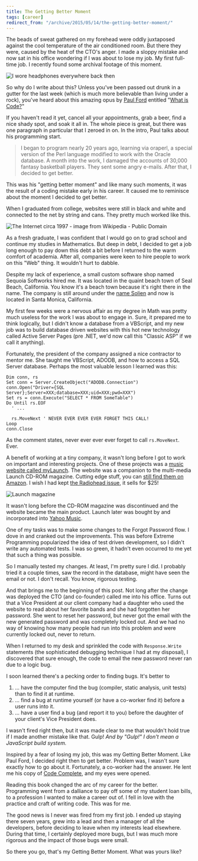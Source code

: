 ```yaml
---
title: The Getting Better Moment
tags: [career]
redirect_from: "/archive/2015/05/14/the-getting-better-moment/"
---
```


The beads of sweat gathered on my forehead were oddly juxtaposed against the cool temperature of the air conditioned room. But there they were, caused by the heat of the CTO's anger. I made a sloppy mistake and now sat in his office wondering if I was about to lose my job. My first full-time job. I recently found some archival footage of this moment.

![I wore headphones everywhere back then](https://cloud.githubusercontent.com/assets/19977/8146368/361c167e-11e9-11e5-8d24-e1aa1a7360bc.png)

So why do I write about this? Unless you've been passed out drunk in a gutter for the last week (which is much more believable than living under a rock), you've heard about this amazing opus by [Paul Ford](https://twitter.com/ftrain) entitled "[What is Code?](http://www.bloomberg.com/graphics/2015-paul-ford-what-is-code/)"

If you haven't read it yet, cancel all your appointments, grab a beer, find a nice shady spot, and soak it all in. The whole piece is great, but there was one paragraph in particular that I zeroed in on. In the intro, Paul talks about his programming start.

> I began to program nearly 20 years ago, learning via oraperl, a special version of the Perl language modified to work with the Oracle database. A month into the work, I damaged the accounts of 30,000 fantasy basketball players. They sent some angry e-mails. After that, I decided to get better.

This was his "getting better moment" and like many such moments, it was the result of a coding mistake early in his career. It caused me to reminisce about the moment I decided to get better.

When I graduated from college, websites were still in black and white and connected to the net by string and cans. They pretty much worked like this.

![The Internet circa 1997 - image from Wikipedia - Public Domain](https://cloud.githubusercontent.com/assets/19977/8146357/9c0bb4ea-11e8-11e5-9706-43dd76ae6205.png)

As a fresh graduate, I was confident that I would go on to grad school and continue my studies in Mathematics. But deep in debt, I decided to get a job long enough to pay down this debt a bit before I returned to the warm comfort of academia. After all, companies were keen to hire people to work on this "Web" thing. It wouldn't hurt to dabble.

Despite my lack of experience, a small custom software shop named Sequoia Softworks hired me. It was located in the quaint beach town of Seal Beach, California. You know it's a beach town because it's right there in the name. The company is still around under the [name Solien](http://www.solien.com) and now is located in Santa Monica, California.

My first few weeks were a nervous affair as my degree in Math was pretty much useless for the work I was about to engage in. Sure, it prepared me to think logically, but I didn't know a database from a VBScript, and my new job was to build database driven websites with this hot new technology called Active Server Pages (pre .NET, we'd now call this "Classic ASP" if we call it anything).

Fortunately, the president of the company assigned a nice contractor to mentor me. She taught me VBScript, ADODB, and how to access a SQL Server database. Perhaps the most valuable lesson I learned was this:

```vbnet
Dim conn, rs
Set conn = Server.CreateObject("ADODB.Connection")
conn.Open("Driver={SQL Server};Server=XXX;database=XXX;uid=XXX;pwd=XXX")
Set rs = conn.Execute("SELECT * FROM SomeTable")
Do Until rs.EOF
  ' ...

  rs.MoveNext ' NEVER EVER EVER EVER FORGET THIS CALL!
Loop
conn.Close
```

As the comment states, never ever ever ever forget to call `rs.MoveNext`. Ever.

A benefit of working at a tiny company, it wasn't long before I got to work on important and interesting projects. One of these projects was a [music website called myLaunch](http://solien.com/client-successes/Pages/launch-media.aspx). The website was a companion to the multi-media Launch CD-ROM magazine. Cutting edge stuff, you can [still find them on Amazon](http://www.amazon.com/Launch-(CD-ROM-Magazine)/e/B000AQ4H1M). I wish I had kept [the Radiohead issue](http://www.amazon.com/LAUNCH-No-15/dp/B0000039S4/ref=ntt_mus_ep_dpi_2), it sells for $25!

![Launch magazine](https://cloud.githubusercontent.com/assets/19977/8151027/5d56cdec-12b6-11e5-81a2-4c1b3cf2e8ce.png)

It wasn't long before the CD-ROM magazine was discontinued and the website became the main product. Launch later was bought by and incorporated into [Yahoo Music](https://www.yahoo.com/music).

One of my tasks was to make some changes to the Forgot Password flow. I dove in and cranked out the improvements. This was before Extreme Programming popularized the idea of test driven development, so I didn't write any automated tests. I was so green, it hadn't even occurred to me yet that such a thing was possible.

So I manually tested my changes. At least, I'm pretty sure I did. I probably tried it a couple times, saw the record in the database, might have seen the email or not. I don't recall. You know, rigorous testing.

And that brings me to the beginning of this post. Not long after the change was deployed the CTO (and co-founder) called me into his office. Turns out that a Vice President at our client company had a daughter who used the website to read about her favorite bands and she had forgotten her password. She went to reset her password, but never got the email with the new generated password and was completely locked out. And we had no way of knowing how many people had run into this problem and were currently locked out, never to return.

When I returned to my desk and sprinkled the code with `Response.Write` statements (the sophisticated debugging technique I had at my disposal), I discovered that sure enough, the code to email the new password never ran due to a logic bug.

I soon learned there's a pecking order to finding bugs. It's better to

1. ... have the computer find the bug (compiler, static analysis, unit tests) than to find it at runtime.
2. ... find a bug at runtime yourself (or have a co-worker find it) before a user runs into it.
3. ... have a user find a bug (and report it to you) before the daughter of your client's Vice President does.

I wasn't fired right then, but it was made clear to me that wouldn't hold true if I made another mistake like that. Gulp! _And by "Gulp!" I don't mean a JavaScript build system._

Inspired by a fear of losing my job, this was my Getting Better Moment. Like Paul Ford, I decided right then to get better. Problem was, I wasn't sure exactly how to go about it. Fortunately, a co-worker had the answer. He lent me his copy of [Code Complete](http://www.amazon.com/gp/product/0735619670/ref=as_li_tl?ie=UTF8&camp=1789&creative=390957&creativeASIN=0735619670&linkCode=as2&tag=youvebeenhaac-20&linkId=RDVAZIUH22CSYWDA), and my eyes were opened.

Reading this book changed the arc of my career for the better. Programming went from a dalliance to pay off some of my student loan bills, to a profession I wanted to make a career out of. I fell in love with the practice and craft of writing code. This was for me.

The good news is I never was fired from my first job. I ended up staying there seven years, grew into a lead and then a manager of all the developers, before deciding to leave when my interests lead elsewhere. During that time, I certainly deployed more bugs, but I was much more rigorous and the impact of those bugs were small.

So there you go, that's my Getting Better Moment. What was yours like?
